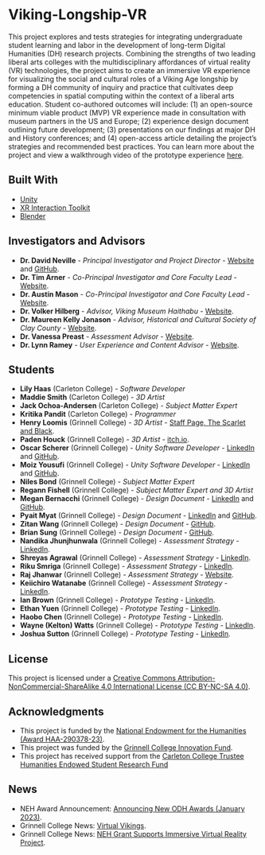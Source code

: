 # Viking-Longship-VR
This project explores and tests strategies for integrating undergraduate student learning and labor in the development of long-term Digital Humanities (DH) research projects. Combining the strengths of two leading liberal arts colleges with the multidisciplinary affordances of virtual reality (VR) technologies, the project aims to create an immersive VR experience for visualizing the social and cultural roles of a Viking Age longship by forming a DH community of inquiry and practice that cultivates deep competencies in spatial computing within the context of a liberal arts education. Student co-authored outcomes will include: (1) an open-source minimum viable product (MVP) VR experience made in consultation with museum partners in the US and Europe; (2) experience design document outlining future development; (3) presentations on our findings at major DH and History conferences; and (4) open-access article detailing the project’s strategies and recommended best practices. You can learn more about the project and view a walkthrough video of the prototype experience [here](https://youtu.be/SJ-tCGOemZU).

## Built With

* [Unity](https://unity3d.com/)
* [XR Interaction Toolkit](https://docs.unity3d.com/Packages/com.unity.xr.interaction.toolkit@2.3/manual/index.html)
* [Blender](https://www.blender.org/)

## Investigators and Advisors

* **Dr. David Neville** - *Principal Investigator and Project Director* - [Website](https://doktorfrag.com/) and [GitHub](https://github.com/doktorfrag).
* **Dr. Tim Arner** - *Co-Principal Investigator and Core Faculty Lead* - [Website](https://www.grinnell.edu/user/arnertim).
* **Dr. Austin Mason** - *Co-Principal Investigator and Core Faculty Lead* - [Website](https://medhieval.com/).
* **Dr. Volker Hilberg** - *Advisor, Viking Museum Haithabu* - [Website](https://haithabu.de/de/startseite).
* **Dr. Maureen Kelly Jonason** - *Advisor, Historical and Cultural Society of Clay County* - [Website](https://www.hcscconline.org/).
* **Dr. Vanessa Preast** - *Assessment Advisor* - [Website](https://www.grinnell.edu/user/preastva).
* **Dr. Lynn Ramey** - *User Experience and Content Advisor* - [Website](https://my.vanderbilt.edu/lynnramey/).

## Students

* **Lily Haas** (Carleton College) - _Software Developer_
* **Maddie Smith** (Carleton College) -	_3D Artist_
* **Jack Ochoa-Andersen** (Carleton College) -	_Subject Matter Expert_
* **Kritika Pandit**	(Carleton College) - _Programmer_
* **Henry Loomis** (Grinnell College) -	_3D Artist_ - [Staff Page, The Scarlet and Black](https://thesandb.com/staff_name/henry-loomis/).
* **Paden Houck** (Grinnell College) -	_3D Artist_ - [itch.io](https://houckdev.itch.io/).
* **Oscar Scherer** (Grinnell College) -	_Unity Software Developer_ - [LinkedIn](https://www.linkedin.com/in/oscar-scherer-358aaa252/) and [GitHub](https://github.com/OscarGScherer).
* **Moiz Yousufi** (Grinnell College) -	_Unity Software Developer_ - [LinkedIn](https://linkedin.com/in/moiz-yousufi-503477182) and [GitHub](https://github.com/moizyousufi).
* **Niles Bond** (Grinnell College) -	_Subject Matter Expert_
* **Regann Fishell** (Grinnell College) -	_Subject Matter Expert and 3D Artist_
* **Megan Bernacchi** (Grinnell College) -	_Design Document_ - [LinkedIn](https://www.linkedin.com/in/meganbernacchi/) and [GitHub](https://github.com/maebernacchi).
* **Pyait Myat** (Grinnell College) -	_Design Document_ - [LinkedIn](https://www.linkedin.com/in/pyaitmyat) and [GitHub](https://github.com/pyaitzm).
* **Zitan Wang** (Grinnell College) -	_Design Document_ - [GitHub](https://github.com/JaydenWzt).
* **Brian Sung** (Grinnell College) -	_Design Document_ - [GitHub](https://github.com/briansung8).
* **Nandika Jhunjhunwala** (Grinnell College) -	_Assessment Strategy_ - [LinkedIn](https://www.linkedin.com/in/nandika-jhunjhunwala-6926001b1).
* **Shreyas Agrawal** (Grinnell College) -	_Assessment Strategy_ - [LinkedIn](https://www.linkedin.com/in/shrey21).
* **Riku Smriga** (Grinnell College) -	_Assessment Strategy_ - [LinkedIn](https://www.linkedin.com/in/riku-smriga).
* **Raj Jhanwar** (Grinnell College) -	_Assessment Strategy_ - [Website](https://www.jhanwar.info/).
* **Keiichiro Watanabe** (Grinnell College) -	_Assessment Strategy_ - [LinkedIn](https://www.linkedin.com/in/keiichiro-watanabe-b1949526b).
* **Ian Brown** (Grinnell College) -	_Prototype Testing_ - [LinkedIn](https://www.linkedin.com/in/ian-brown-37b008259/).
* **Ethan Yuen** (Grinnell College) -	_Prototype Testing_ - [LinkedIn](https://www.linkedin.com/in/ethan-yuen/).
* **Haobo Chen** (Grinnell College) -	_Prototype Testing_ - [LinkedIn](https://www.linkedin.com/in/haobochen2002/).
* **Wayne (Kelton) Watts** (Grinnell College) -	_Prototype Testing_ - [LinkedIn](https://www.linkedin.com/in/kelton-watts-2907482a7/).
* **Joshua Sutton** (Grinnell College) -	_Prototype Testing_ - [LinkedIn](https://www.linkedin.com/in/joshua-sutton-94b9361a2/).

## License

This project is licensed under a [Creative Commons Attribution-NonCommercial-ShareAlike 4.0 International License (CC BY-NC-SA 4.0)](https://creativecommons.org/licenses/by-nc-sa/4.0/).

## Acknowledgments

* This project is funded by the [National Endowment for the Humanities (Award HAA-290378-23)](https://www.neh.gov/blog/announcing-new-odh-awards-january-2023).
* This project was funded by the [Grinnell College Innovation Fund](https://www.grinnell.edu/about/leadership/president/innovationfund/2017-18-projects).
* This project has received support from the [Carleton College Trustee Humanities Endowed Student Research Fund](https://www.carleton.edu/humanities/student-research/summer-2023-student-research-partnerships/)

## News
* NEH Award Announcement: [Announcing New ODH Awards (January 2023)](https://www.neh.gov/blog/announcing-new-odh-awards-january-2023).
* Grinnell College News: [Virtual Vikings](https://www.grinnell.edu/news/virtual-vikings).
* Grinnell College News: [NEH Grant Supports Immersive Virtual Reality Project](https://www.grinnell.edu/news/neh-grant-supports-immersive-virtual-reality-project).
